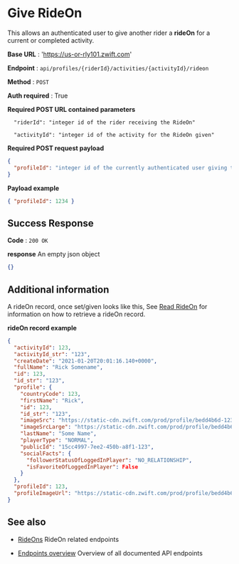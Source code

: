 # Give RideOn

This allows an authenticated user to give another rider a **rideOn** for a current or completed activity.

**Base URL** : 'https://us-or-rly101.zwift.com'

**Endpoint** : `api/profiles/{riderId}/activities/{activityId}/rideon`

**Method** : `POST`

**Auth required** : True

**Required POST URL contained parameters**

```
  "riderId": "integer id of the rider receiving the RideOn"

  "activityId": "integer id of the activity for the RideOn given"
```

**Required POST request payload**

```json
{
  "profileId": "integer id of the currently authenticated user giving the rideOn"
}
```

**Payload example**

```json
{ "profileId": 1234 }
```

## Success Response

**Code** : `200 OK`

**response**
An empty json object

```json
{}
```

## Additional information

A rideOn record, once set/given looks like this, See [Read RideOn](https://github.com/strukturunion-mmw/zwift-api-documentation/blob/main/read_rideOn.md) for information on how to retrieve a rideOn record.

**rideOn record example**

```json
{
  "activityId": 123,
  "activityId_str": "123",
  "createDate": "2021-01-20T20:01:16.140+0000",
  "fullName": "Rick Somename",
  "id": 123,
  "id_str": "123",
  "profile": {
    "countryCode": 123,
    "firstName": "Rick",
    "id": 123,
    "id_str": "123",
    "imageSrc": "https://static-cdn.zwift.com/prod/profile/bedd4b6d-123",
    "imageSrcLarge": "https://static-cdn.zwift.com/prod/profile/bedd4b6d-123",
    "lastName": "Some Name",
    "playerType": "NORMAL",
    "publicId": "15cc4997-7ee2-450b-a8f1-123",
    "socialFacts": {
      "followerStatusOfLoggedInPlayer": "NO_RELATIONSHIP",
      "isFavoriteOfLoggedInPlayer": False
    }
  },
  "profileId": 123,
  "profileImageUrl": "https://static-cdn.zwift.com/prod/profile/bedd4b6d-123"
}
```

## See also

- [RideOns](https://github.com/strukturunion-mmw/zwift-api-documentation/blob/main/README.md#rideons) RideOn related endpoints

- [Endpoints overview](https://github.com/strukturunion-mmw/zwift-api-documentation/blob/main/README.md#known-endpoints) Overview of all documented API endpoints
